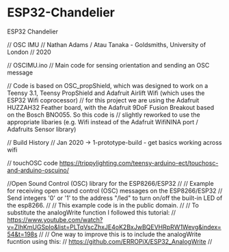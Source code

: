 # ESP32-Chandelier
ESP32 Chandelier

// OSC IMU
// Nathan Adams / Atau Tanaka - Goldsmiths, University of London
// 2020

// OSCIMU.ino
// Main code for sensing orientation and sending an OSC message

// Code is based on OSC_propShield, which was designed to work on a Teensy 3.1, Teensy PropShield and Adafruit Airlift Wifi (which uses the ESP32 Wifi coprocessor)
// for this project we are using the Adafruit HUZZAH32 Feather board, with the Adafruit 9DoF Fusion Breakout based on the Bosch BNO055. So this code is
// slightly reworked to use the appropriate libaries (e.g. Wifi instead of the Adafruit WifiNINA port / Adafruits Sensor library)

// Build History
// Jan 2020 -> 1-prototype-build - get basics working across wifi

// touchOSC code https://trippylighting.com/teensy-arduino-ect/touchosc-and-arduino-oscuino/

//Open Sound Control (OSC) library for the ESP8266/ESP32
//
//  Example for receiving open sound control (OSC) messages on the ESP8266/ESP32
//  Send integers '0' or '1' to the address "/led" to turn on/off the built-in LED of the esp8266.
//
//  This example code is in the public domain.
//
//  To substitute the analogWrite function I followed this tutorial:
//  https://www.youtube.com/watch?v=ZIhKmUGSpIo&list=PLTqVscZhxJE4oK2BxJwBQEVHRpRW1Wevg&index=54&t=198s
//
//  One way to improve this is to include the analogWrite fucntion using this:
//  https://github.com/ERROPiX/ESP32_AnalogWrite
//
